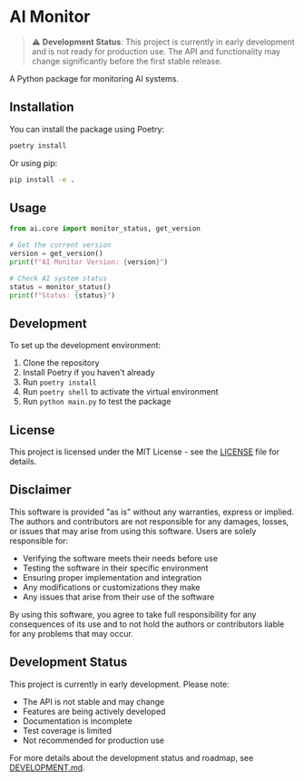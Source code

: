 # AI Monitor

> ⚠️ **Development Status**: This project is currently in early development and is not ready for production use. The API and functionality may change significantly before the first stable release.

A Python package for monitoring AI systems.

## Installation

You can install the package using Poetry:

```bash
poetry install
```

Or using pip:

```bash
pip install -e .
```

## Usage

```python
from ai.core import monitor_status, get_version

# Get the current version
version = get_version()
print(f"AI Monitor Version: {version}")

# Check AI system status
status = monitor_status()
print(f"Status: {status}")
```

## Development

To set up the development environment:

1. Clone the repository
2. Install Poetry if you haven't already
3. Run `poetry install`
4. Run `poetry shell` to activate the virtual environment
5. Run `python main.py` to test the package

## License

This project is licensed under the MIT License - see the [LICENSE](LICENSE) file for details.

## Disclaimer

This software is provided "as is" without any warranties, express or implied. The authors and contributors are not responsible for any damages, losses, or issues that may arise from using this software. Users are solely responsible for:

- Verifying the software meets their needs before use
- Testing the software in their specific environment
- Ensuring proper implementation and integration
- Any modifications or customizations they make
- Any issues that arise from their use of the software

By using this software, you agree to take full responsibility for any consequences of its use and to not hold the authors or contributors liable for any problems that may occur.

## Development Status

This project is currently in early development. Please note:

- The API is not stable and may change
- Features are being actively developed
- Documentation is incomplete
- Test coverage is limited
- Not recommended for production use

For more details about the development status and roadmap, see [DEVELOPMENT.md](DEVELOPMENT.md). 
